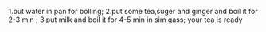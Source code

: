 1.put water in pan for bolling;
2.put some tea,suger and ginger and boil it for 2-3 min ;
3.put milk and boil it for 4-5 min in sim gass;
your tea is ready